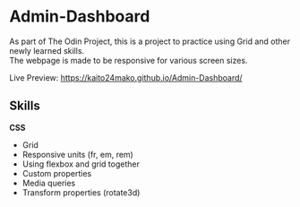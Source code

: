 # Admin-Dashboard
As part of The Odin Project, this is a project to practice using Grid and other newly learned skills.
<br>The webpage is made to be responsive for various screen sizes. 

Live Preview: https://kaito24mako.github.io/Admin-Dashboard/

## Skills
**CSS**
- Grid
- Responsive units (fr, em, rem)
- Using flexbox and grid together
- Custom properties
- Media queries
- Transform properties (rotate3d) 
